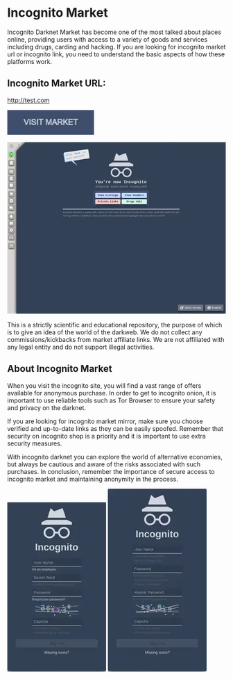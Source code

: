 # Incognito Market
Incognito Darknet Market has become one of the most talked about places online, providing users with access to a variety of goods and services including drugs, carding and hacking. If you are looking for incognito market url or incognito link, you need to understand the basic aspects of how these platforms work.

## Incognito Market URL:

http://test.com

[<img src="/assets/winkari.webp" width="200">](http://test.com)

<a href="http://test.com"><img src="/assets/rothapor.webp" alt="image" style="max-width: 100%;"><a>

This is a strictly scientific and educational repository, the purpose of which is to give an idea of the world of the darkweb. We do not collect any commissions/kickbacks from market affiliate links. We are not affiliated with any legal entity and do not support illegal activities.

## About Incognito Market

When you visit the incognito site, you will find a vast range of offers available for anonymous purchase. In order to get to incognito onion, it is important to use reliable tools such as Tor Browser to ensure your safety and privacy on the darknet.

If you are looking for incognito market mirror, make sure you choose verified and up-to-date links as they can be easily spoofed. Remember that security on incognito shop is a priority and it is important to use extra security measures.

With incognito darknet you can explore the world of alternative economies, but always be cautious and aware of the risks associated with such purchases. In conclusion, remember the importance of secure access to incognito market and maintaining anonymity in the process.

<a href="http://test.com"><img src="/assets/virante.webp" alt="image" style="max-width: 100%;"><a>  <a href="http://test.com"><img src="/assets/keiciching.webp" alt="image" style="max-width: 100%;"><a>
